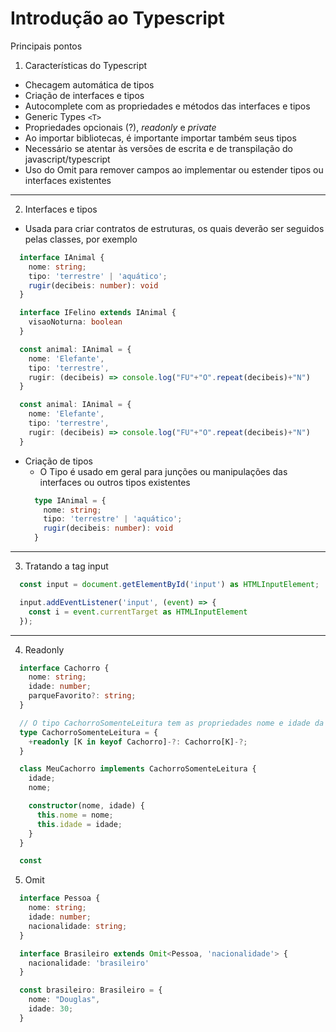 # Introdução ao Typescript
Principais pontos

1. Características do Typescript
- Checagem automática de tipos
- Criação de interfaces e tipos
- Autocomplete com as propriedades e métodos das interfaces e tipos
- Generic Types `<T>`
- Propriedades opcionais (?), *readonly* e *private*
- Ao importar bibliotecas, é importante importar também seus tipos
- Necessário se atentar às versões de escrita e de transpilação do javascript/typescript
- Uso do Omit para remover campos ao implementar ou estender tipos ou interfaces existentes 
-----
2. Interfaces e tipos
  - Usada para criar contratos de estruturas, os quais deverão ser seguidos pelas classes, por exemplo
  ```ts
    interface IAnimal {
      nome: string;
      tipo: 'terrestre' | 'aquático';
      rugir(decibeis: number): void
    }

    interface IFelino extends IAnimal {
      visaoNoturna: boolean
    }

    const animal: IAnimal = {
      nome: 'Elefante',
      tipo: 'terrestre',
      rugir: (decibeis) => console.log("FU"+"O".repeat(decibeis)+"N")
    }

    const animal: IAnimal = {
      nome: 'Elefante',
      tipo: 'terrestre',
      rugir: (decibeis) => console.log("FU"+"O".repeat(decibeis)+"N")
    }
  ```
- Criação de tipos
  - O Tipo é usado em geral para junções ou manipulações das interfaces ou outros tipos existentes
  ```ts
    type IAnimal = {
      nome: string;
      tipo: 'terrestre' | 'aquático';
      rugir(decibeis: number): void
    }
  ```
-----
3. Tratando a tag input
```ts
  const input = document.getElementById('input') as HTMLInputElement;

  input.addEventListener('input', (event) => {
    const i = event.currentTarget as HTMLInputElement
  });
```
-----
4. Readonly
```ts
  interface Cachorro {
    nome: string;
    idade: number;
    parqueFavorito?: string;
  }

  // O tipo CachorroSomenteLeitura tem as propriedades nome e idade da interface cachorro como readonly, e remove (-?) as propriedades opcionais
  type CachorroSomenteLeitura = {
    +readonly [K in keyof Cachorro]-?: Cachorro[K]-?;   
  }

  class MeuCachorro implements CachorroSomenteLeitura {
    idade;
    nome;

    constructor(nome, idade) {
      this.nome = nome;
      this.idade = idade;
    }
  }

  const 
```
5. Omit
```ts
  interface Pessoa {
    nome: string;
    idade: number;
    nacionalidade: string;
  }

  interface Brasileiro extends Omit<Pessoa, 'nacionalidade'> {
    nacionalidade: 'brasileiro'
  }

  const brasileiro: Brasileiro = {
    nome: "Douglas",
    idade: 30;
  }
``` 
